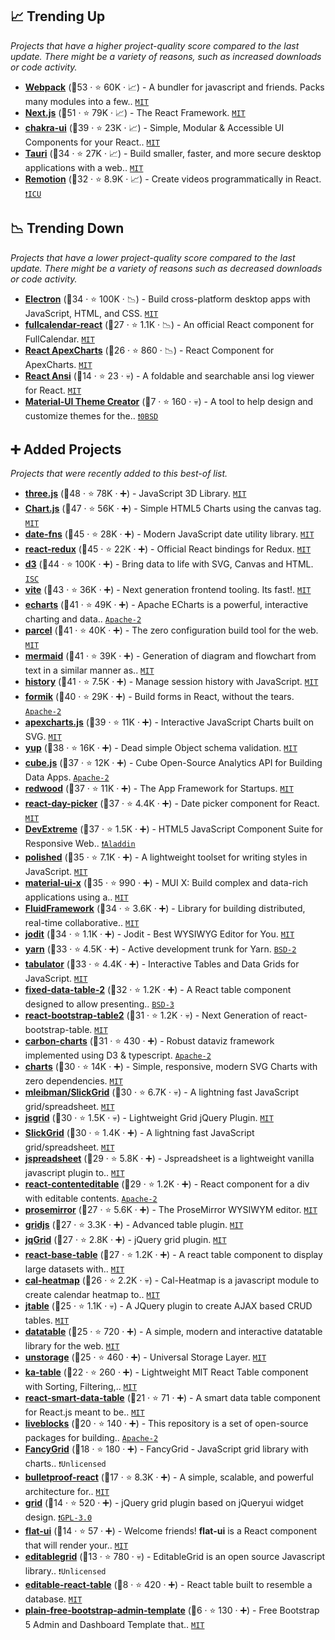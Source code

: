 ## 📈 Trending Up

_Projects that have a higher project-quality score compared to the last update. There might be a variety of reasons, such as increased downloads or code activity._

- <b><a href="https://github.com/webpack/webpack">Webpack</a></b> (🥇53 ·  ⭐ 60K · 📈) - A bundler for javascript and friends. Packs many modules into a few.. <code><a href="http://bit.ly/34MBwT8">MIT</a></code>
- <b><a href="https://github.com/vercel/next.js">Next.js</a></b> (🥇51 ·  ⭐ 79K · 📈) - The React Framework. <code><a href="http://bit.ly/34MBwT8">MIT</a></code>
- <b><a href="https://github.com/chakra-ui/chakra-ui">chakra-ui</a></b> (🥈39 ·  ⭐ 23K · 📈) - Simple, Modular & Accessible UI Components for your React.. <code><a href="http://bit.ly/34MBwT8">MIT</a></code>
- <b><a href="https://github.com/tauri-apps/tauri">Tauri</a></b> (🥇34 ·  ⭐ 27K · 📈) - Build smaller, faster, and more secure desktop applications with a web.. <code><a href="http://bit.ly/34MBwT8">MIT</a></code>
- <b><a href="https://github.com/remotion-dev/remotion">Remotion</a></b> (🥉32 ·  ⭐ 8.9K · 📈) - Create videos programmatically in React. <code><a href="https://tldrlegal.com/search?q=ICU">❗️ICU</a></code>

## 📉 Trending Down

_Projects that have a lower project-quality score compared to the last update. There might be a variety of reasons such as decreased downloads or code activity._

- <b><a href="https://github.com/electron/electron">Electron</a></b> (🥇34 ·  ⭐ 100K · 📉) - Build cross-platform desktop apps with JavaScript, HTML, and CSS. <code><a href="http://bit.ly/34MBwT8">MIT</a></code>
- <b><a href="https://github.com/fullcalendar/fullcalendar-react">fullcalendar-react</a></b> (🥉27 ·  ⭐ 1.1K · 📉) - An official React component for FullCalendar. <code><a href="http://bit.ly/34MBwT8">MIT</a></code>
- <b><a href="https://github.com/apexcharts/react-apexcharts">React ApexCharts</a></b> (🥉26 ·  ⭐ 860 · 📉) - React Component for ApexCharts. <code><a href="http://bit.ly/34MBwT8">MIT</a></code>
- <b><a href="https://github.com/RaoHai/react-ansi">React Ansi</a></b> (🥉14 ·  ⭐ 23 · 💀) - A foldable and searchable ansi log viewer for React. <code><a href="http://bit.ly/34MBwT8">MIT</a></code>
- <b><a href="https://github.com/bareynol/mui-theme-creator">Material-UI Theme Creator</a></b> (🥉7 ·  ⭐ 160 · 💀) - A tool to help design and customize themes for the.. <code><a href="https://tldrlegal.com/search?q=0BSD">❗️0BSD</a></code> <code><img src="https://material-ui.com/static/favicon.ico" style="display:inline;" width="13" height="13"></code>

## ➕ Added Projects

_Projects that were recently added to this best-of list._

- <b><a href="https://github.com/mrdoob/three.js">three.js</a></b> (🥇48 ·  ⭐ 78K · ➕) - JavaScript 3D Library. <code><a href="http://bit.ly/34MBwT8">MIT</a></code>
- <b><a href="https://github.com/chartjs/Chart.js">Chart.js</a></b> (🥇47 ·  ⭐ 56K · ➕) - Simple HTML5 Charts using the canvas tag. <code><a href="http://bit.ly/34MBwT8">MIT</a></code>
- <b><a href="https://github.com/date-fns/date-fns">date-fns</a></b> (🥈45 ·  ⭐ 28K · ➕) - Modern JavaScript date utility library. <code><a href="http://bit.ly/34MBwT8">MIT</a></code>
- <b><a href="https://github.com/reduxjs/react-redux">react-redux</a></b> (🥇45 ·  ⭐ 22K · ➕) - Official React bindings for Redux. <code><a href="http://bit.ly/34MBwT8">MIT</a></code>
- <b><a href="https://github.com/d3/d3">d3</a></b> (🥇44 ·  ⭐ 100K · ➕) - Bring data to life with SVG, Canvas and HTML. <code><a href="http://bit.ly/3hkKRql">ISC</a></code>
- <b><a href="https://github.com/vitejs/vite">vite</a></b> (🥈43 ·  ⭐ 36K · ➕) - Next generation frontend tooling. Its fast!. <code><a href="http://bit.ly/34MBwT8">MIT</a></code>
- <b><a href="https://github.com/apache/echarts">echarts</a></b> (🥈41 ·  ⭐ 49K · ➕) - Apache ECharts is a powerful, interactive charting and data.. <code><a href="http://bit.ly/3nYMfla">Apache-2</a></code>
- <b><a href="https://github.com/parcel-bundler/parcel">parcel</a></b> (🥈41 ·  ⭐ 40K · ➕) - The zero configuration build tool for the web. <code><a href="http://bit.ly/34MBwT8">MIT</a></code>
- <b><a href="https://github.com/mermaid-js/mermaid">mermaid</a></b> (🥈41 ·  ⭐ 39K · ➕) - Generation of diagram and flowchart from text in a similar manner as.. <code><a href="http://bit.ly/34MBwT8">MIT</a></code>
- <b><a href="https://github.com/remix-run/history">history</a></b> (🥈41 ·  ⭐ 7.5K · ➕) - Manage session history with JavaScript. <code><a href="http://bit.ly/34MBwT8">MIT</a></code>
- <b><a href="https://github.com/jaredpalmer/formik">formik</a></b> (🥈40 ·  ⭐ 29K · ➕) - Build forms in React, without the tears. <code><a href="http://bit.ly/3nYMfla">Apache-2</a></code>
- <b><a href="https://github.com/apexcharts/apexcharts.js">apexcharts.js</a></b> (🥈39 ·  ⭐ 11K · ➕) - Interactive JavaScript Charts built on SVG. <code><a href="http://bit.ly/34MBwT8">MIT</a></code>
- <b><a href="https://github.com/jquense/yup">yup</a></b> (🥉38 ·  ⭐ 16K · ➕) - Dead simple Object schema validation. <code><a href="http://bit.ly/34MBwT8">MIT</a></code>
- <b><a href="https://github.com/cube-js/cube.js">cube.js</a></b> (🥈37 ·  ⭐ 12K · ➕) - Cube Open-Source Analytics API for Building Data Apps. <code><a href="http://bit.ly/3nYMfla">Apache-2</a></code>
- <b><a href="https://github.com/redwoodjs/redwood">redwood</a></b> (🥈37 ·  ⭐ 11K · ➕) - The App Framework for Startups. <code><a href="http://bit.ly/34MBwT8">MIT</a></code>
- <b><a href="https://github.com/gpbl/react-day-picker">react-day-picker</a></b> (🥇37 ·  ⭐ 4.4K · ➕) - Date picker component for React. <code><a href="http://bit.ly/34MBwT8">MIT</a></code>
- <b><a href="https://github.com/DevExpress/DevExtreme">DevExtreme</a></b> (🥇37 ·  ⭐ 1.5K · ➕) - HTML5 JavaScript Component Suite for Responsive Web.. <code><a href="https://tldrlegal.com/search?q=Aladdin">❗️Aladdin</a></code>
- <b><a href="https://github.com/styled-components/polished">polished</a></b> (🥉35 ·  ⭐ 7.1K · ➕) - A lightweight toolset for writing styles in JavaScript. <code><a href="http://bit.ly/34MBwT8">MIT</a></code>
- <b><a href="https://github.com/mui-org/material-ui-x">material-ui-x</a></b> (🥈35 ·  ⭐ 990 · ➕) - MUI X: Build complex and data-rich applications using a.. <code><a href="http://bit.ly/34MBwT8">MIT</a></code> <code><img src="https://material-ui.com/static/favicon.ico" style="display:inline;" width="13" height="13"></code>
- <b><a href="https://github.com/microsoft/FluidFramework">FluidFramework</a></b> (🥈34 ·  ⭐ 3.6K · ➕) - Library for building distributed, real-time collaborative.. <code><a href="http://bit.ly/34MBwT8">MIT</a></code>
- <b><a href="https://github.com/xdan/jodit">jodit</a></b> (🥈34 ·  ⭐ 1.1K · ➕) - Jodit - Best WYSIWYG Editor for You. <code><a href="http://bit.ly/34MBwT8">MIT</a></code>
- <b><a href="https://github.com/yarnpkg/berry">yarn</a></b> (🥉33 ·  ⭐ 4.5K · ➕) - Active development trunk for Yarn. <code><a href="http://bit.ly/3rqEWVr">BSD-2</a></code>
- <b><a href="https://github.com/olifolkerd/tabulator">tabulator</a></b> (🥈33 ·  ⭐ 4.4K · ➕) - Interactive Tables and Data Grids for JavaScript. <code><a href="http://bit.ly/34MBwT8">MIT</a></code>
- <b><a href="https://github.com/schrodinger/fixed-data-table-2">fixed-data-table-2</a></b> (🥈32 ·  ⭐ 1.2K · ➕) - A React table component designed to allow presenting.. <code><a href="http://bit.ly/3aKzpTv">BSD-3</a></code>
- <b><a href="https://github.com/react-bootstrap-table/react-bootstrap-table2">react-bootstrap-table2</a></b> (🥈31 ·  ⭐ 1.2K · 💀) - Next Generation of react-bootstrap-table. <code><a href="http://bit.ly/34MBwT8">MIT</a></code> <code><img src="https://getbootstrap.com/docs/5.0/assets/img/favicons/favicon-32x32.png" style="display:inline;" width="13" height="13"></code>
- <b><a href="https://github.com/carbon-design-system/carbon-charts">carbon-charts</a></b> (🥉31 ·  ⭐ 430 · ➕) - Robust dataviz framework implemented using D3 & typescript. <code><a href="http://bit.ly/3nYMfla">Apache-2</a></code>
- <b><a href="https://github.com/frappe/charts">charts</a></b> (🥉30 ·  ⭐ 14K · ➕) - Simple, responsive, modern SVG Charts with zero dependencies. <code><a href="http://bit.ly/34MBwT8">MIT</a></code>
- <b><a href="https://github.com/mleibman/SlickGrid">mleibman/SlickGrid</a></b> (🥈30 ·  ⭐ 6.7K · 💀) - A lightning fast JavaScript grid/spreadsheet. <code><a href="http://bit.ly/34MBwT8">MIT</a></code>
- <b><a href="https://github.com/tabalinas/jsgrid">jsgrid</a></b> (🥈30 ·  ⭐ 1.5K · 💀) - Lightweight Grid jQuery Plugin. <code><a href="http://bit.ly/34MBwT8">MIT</a></code>
- <b><a href="https://github.com/6pac/SlickGrid">SlickGrid</a></b> (🥈30 ·  ⭐ 1.4K · ➕) - A lightning fast JavaScript grid/spreadsheet. <code><a href="http://bit.ly/34MBwT8">MIT</a></code>
- <b><a href="https://github.com/jspreadsheet/ce">jspreadsheet</a></b> (🥉29 ·  ⭐ 5.8K · ➕) - Jspreadsheet is a lightweight vanilla javascript plugin to.. <code><a href="http://bit.ly/34MBwT8">MIT</a></code>
- <b><a href="https://github.com/lovasoa/react-contenteditable">react-contenteditable</a></b> (🥉29 ·  ⭐ 1.2K · ➕) - React component for a div with editable contents. <code><a href="http://bit.ly/3nYMfla">Apache-2</a></code>
- <b><a href="https://github.com/ProseMirror/prosemirror">prosemirror</a></b> (🥉27 ·  ⭐ 5.6K · ➕) - The ProseMirror WYSIWYM editor. <code><a href="http://bit.ly/34MBwT8">MIT</a></code>
- <b><a href="https://github.com/grid-js/gridjs">gridjs</a></b> (🥉27 ·  ⭐ 3.3K · ➕) - Advanced table plugin. <code><a href="http://bit.ly/34MBwT8">MIT</a></code>
- <b><a href="https://github.com/tonytomov/jqGrid">jqGrid</a></b> (🥉27 ·  ⭐ 2.8K · ➕) - jQuery grid plugin. <code><a href="http://bit.ly/34MBwT8">MIT</a></code>
- <b><a href="https://github.com/Autodesk/react-base-table">react-base-table</a></b> (🥉27 ·  ⭐ 1.2K · ➕) - A react table component to display large datasets with.. <code><a href="http://bit.ly/34MBwT8">MIT</a></code>
- <b><a href="https://github.com/wa0x6e/cal-heatmap">cal-heatmap</a></b> (🥉26 ·  ⭐ 2.2K · 💀) - Cal-Heatmap is a javascript module to create calendar heatmap to.. <code><a href="http://bit.ly/34MBwT8">MIT</a></code>
- <b><a href="https://github.com/volosoft/jtable">jtable</a></b> (🥉25 ·  ⭐ 1.1K · 💀) - A JQuery plugin to create AJAX based CRUD tables. <code><a href="http://bit.ly/34MBwT8">MIT</a></code>
- <b><a href="https://github.com/frappe/datatable">datatable</a></b> (🥉25 ·  ⭐ 720 · ➕) - A simple, modern and interactive datatable library for the web. <code><a href="http://bit.ly/34MBwT8">MIT</a></code>
- <b><a href="https://github.com/unjs/unstorage">unstorage</a></b> (🥉25 ·  ⭐ 460 · ➕) - Universal Storage Layer. <code><a href="http://bit.ly/34MBwT8">MIT</a></code>
- <b><a href="https://github.com/komarovalexander/ka-table">ka-table</a></b> (🥉22 ·  ⭐ 260 · ➕) - Lightweight MIT React Table component with Sorting, Filtering,.. <code><a href="http://bit.ly/34MBwT8">MIT</a></code>
- <b><a href="https://github.com/joaocarmo/react-smart-data-table">react-smart-data-table</a></b> (🥉21 ·  ⭐ 71 · ➕) - A smart data table component for React.js meant to be.. <code><a href="http://bit.ly/34MBwT8">MIT</a></code>
- <b><a href="https://github.com/liveblocks/liveblocks">liveblocks</a></b> (🥉20 ·  ⭐ 140 · ➕) - This repository is a set of open-source packages for building.. <code><a href="http://bit.ly/3nYMfla">Apache-2</a></code>
- <b><a href="https://github.com/FancyGrid/FancyGrid">FancyGrid</a></b> (🥉18 ·  ⭐ 180 · ➕) - FancyGrid - JavaScript grid library with charts.. <code>❗Unlicensed</code>
- <b><a href="https://github.com/alan2207/bulletproof-react">bulletproof-react</a></b> (🥉17 ·  ⭐ 8.3K · ➕) - A simple, scalable, and powerful architecture for.. <code><a href="http://bit.ly/34MBwT8">MIT</a></code>
- <b><a href="https://github.com/paramquery/grid">grid</a></b> (🥉14 ·  ⭐ 520 · ➕) - jQuery grid plugin based on jQueryui widget design. <code><a href="http://bit.ly/2M0xdwT">❗️GPL-3.0</a></code>
- <b><a href="https://github.com/githubocto/flat-ui">flat-ui</a></b> (🥉14 ·  ⭐ 57 · ➕) - Welcome friends! **flat-ui** is a React component that will render your.. <code><a href="http://bit.ly/34MBwT8">MIT</a></code>
- <b><a href="https://github.com/webismymind/editablegrid">editablegrid</a></b> (🥉13 ·  ⭐ 780 · 💀) - EditableGrid is an open source Javascript library.. <code>❗Unlicensed</code>
- <b><a href="https://github.com/archit-p/editable-react-table">editable-react-table</a></b> (🥉8 ·  ⭐ 420 · ➕) - React table built to resemble a database. <code><a href="http://bit.ly/34MBwT8">MIT</a></code>
- <b><a href="https://github.com/PlainAdmin/plain-free-bootstrap-admin-template">plain-free-bootstrap-admin-template</a></b> (🥉6 ·  ⭐ 130 · ➕) - Free Bootstrap 5 Admin and Dashboard Template that.. <code><a href="http://bit.ly/34MBwT8">MIT</a></code>


